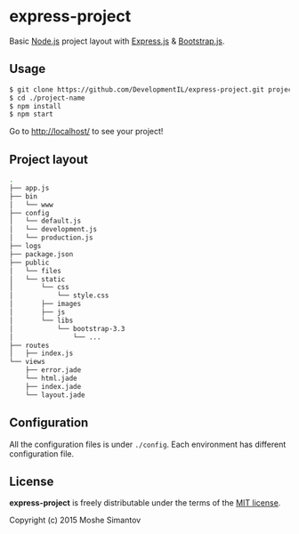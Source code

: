 # express-project

Basic [Node.js](http://nodejs.org/) project layout with [Express.js](http://expressjs.com/) & [Bootstrap.js](http://getbootstrap.com/).

## Usage

```bash
$ git clone https://github.com/DevelopmentIL/express-project.git project-name
$ cd ./project-name
$ npm install
$ npm start
```

Go to [http://localhost/](http://localhost/) to see your project!


## Project layout

```bash
.
├── app.js
├── bin
│   └── www
├── config
│   └── default.js
│   └── development.js
│   └── production.js
├── logs
├── package.json
├── public
│   └── files
│   └── static
│       └── css
│           └── style.css
│       ├── images
│       ├── js
│       └── libs
│           └── bootstrap-3.3
│               └── ...
├── routes
│   ├── index.js
└── views
    ├── error.jade
    └── html.jade
    ├── index.jade
    └── layout.jade
```


## Configuration

All the configuration files is under `./config`.
Each environment has different configuration file.


## License

**express-project** is freely distributable under the terms of the [MIT license](LICENSE).

Copyright (c) 2015 Moshe Simantov